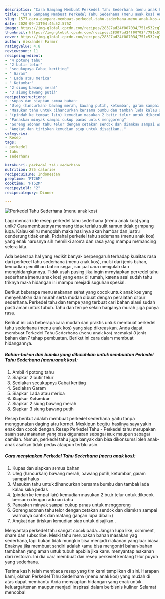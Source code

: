 ```yaml
---
description: "Cara Gampang Membuat Perkedel Tahu Sederhana (menu anak kos) Anti Gagal"
title: "Cara Gampang Membuat Perkedel Tahu Sederhana (menu anak kos) Anti Gagal"
slug: 1577-cara-gampang-membuat-perkedel-tahu-sederhana-menu-anak-kos-anti-gagal
date: 2020-09-13T04:46:52.575Z
image: https://img-global.cpcdn.com/recipes/28397ad24f007034/751x532cq70/perkedel-tahu-sederhana-menu-anak-kos-foto-resep-utama.jpg
thumbnail: https://img-global.cpcdn.com/recipes/28397ad24f007034/751x532cq70/perkedel-tahu-sederhana-menu-anak-kos-foto-resep-utama.jpg
cover: https://img-global.cpcdn.com/recipes/28397ad24f007034/751x532cq70/perkedel-tahu-sederhana-menu-anak-kos-foto-resep-utama.jpg
author: Alexander Farmer
ratingvalue: 4.8
reviewcount: 11
recipeingredient:
- "4 potong tahu"
- "2 butir telur"
- "secukupnya Cabai keriting"
- " Garam"
- " Lada atau merica"
- " Ketumbar"
- "2 siung bawang merah"
- "3 siung bawang putih"
recipeinstructions:
- "Kupas dan siapkan semua bahan"
- "Uleg (hancurkan) bawang merah, bawang putih, ketumbar, garam sampai halus"
- "Masukan tahu untuk dihancurkan bersama bumbu dan tambah lada kalau suka pedas"
- "(pindah ke tempat lain) kemudian masukan 2 butir telur untuk dikocok bersama dengan adonan tahu"
- "Panaskan minyak sampai cukup panas untuk menggoreng"
- "Goreng adonan tahu telor dengan cetakan sendok dan diamkan sampai warnanya cantik dan matang (jangan lupa dibalik)"
- "Angkat dan tiriskan kemudian siap untuk disajikan.."
categories:
- Resep
tags:
- perkedel
- tahu
- sederhana

katakunci: perkedel tahu sederhana 
nutrition: 275 calories
recipecuisine: Indonesian
preptime: "PT26M"
cooktime: "PT52M"
recipeyield: "2"
recipecategory: Dinner

---
```



![Perkedel Tahu Sederhana (menu anak kos)](https://img-global.cpcdn.com/recipes/28397ad24f007034/751x532cq70/perkedel-tahu-sederhana-menu-anak-kos-foto-resep-utama.jpg)

Lagi mencari ide resep perkedel tahu sederhana (menu anak kos) yang unik? Cara membuatnya memang tidak terlalu sulit namun tidak gampang juga. Kalau keliru mengolah maka hasilnya akan hambar dan justru cenderung tidak enak. Padahal perkedel tahu sederhana (menu anak kos) yang enak harusnya sih memiliki aroma dan rasa yang mampu memancing selera kita.

Ada beberapa hal yang sedikit banyak berpengaruh terhadap kualitas rasa dari perkedel tahu sederhana (menu anak kos), mulai dari jenis bahan, kemudian pemilihan bahan segar, sampai cara mengolah dan menghidangkannya. Tidak usah pusing jika ingin menyiapkan perkedel tahu sederhana (menu anak kos) yang enak di rumah, karena asal sudah tahu triknya maka hidangan ini mampu menjadi suguhan spesial.

Berikut beberapa menu makanan sehat yang cocok untuk anak kos yang menyehatkan dan murah serta mudah dibuat dengan peralatan dapur sederhana. Perkedel tahu dan tempe yang terbuat dari bahan alami sudah pasti aman untuk tubuh. Tahu dan tempe selain harganya murah juga punya rasa.


Berikut ini ada beberapa cara mudah dan praktis untuk membuat perkedel tahu sederhana (menu anak kos) yang siap dikreasikan. Anda dapat membuat Perkedel Tahu Sederhana (menu anak kos) memakai 8 jenis bahan dan 7 tahap pembuatan. Berikut ini cara dalam membuat hidangannya.

<!--inarticleads1-->

##### Bahan-bahan dan bumbu yang dibutuhkan untuk pembuatan Perkedel Tahu Sederhana (menu anak kos):

1. Ambil 4 potong tahu
1. Siapkan 2 butir telur
1. Sediakan secukupnya Cabai keriting
1. Sediakan  Garam
1. Siapkan  Lada atau merica
1. Siapkan  Ketumbar
1. Siapkan 2 siung bawang merah
1. Siapkan 3 siung bawang putih


Resep berikut adalah membuat perkedel sederhana, yaitu tanpa menggunakan daging atau kornet. Meskipun begitu, hasilnya saya yakin enak dan cocok dengan. Resep Perkedel Tahu - Perkedel tahu merupakan salah satu makanan yang bisa digunakan sebagai lauk maupun sebagai camilan. Namun, perkedel tahu juga banyak dan bisa dikonsumsi oleh anak-anak asalkan tidak pedas ataupun terlalu asin. 

<!--inarticleads2-->

##### Cara menyiapkan Perkedel Tahu Sederhana (menu anak kos):

1. Kupas dan siapkan semua bahan
1. Uleg (hancurkan) bawang merah, bawang putih, ketumbar, garam sampai halus
1. Masukan tahu untuk dihancurkan bersama bumbu dan tambah lada kalau suka pedas
1. (pindah ke tempat lain) kemudian masukan 2 butir telur untuk dikocok bersama dengan adonan tahu
1. Panaskan minyak sampai cukup panas untuk menggoreng
1. Goreng adonan tahu telor dengan cetakan sendok dan diamkan sampai warnanya cantik dan matang (jangan lupa dibalik)
1. Angkat dan tiriskan kemudian siap untuk disajikan..


Menyantap perkedel tahu sangat cocok pada. Jangan lupa like, comment, share dan subscribe. Meski tahu merupakan bahan masakan yag sederhana, tapi bukan tidak mungkin bisa menjadi makanan yang luar biasa. Enaknya jika membuat sendiri adalah kamu bisa mengontrl bahan-bahan tambahan yang aman untuk tubuh apabila jika kamu menyantap makanan dari restoran. Ini dia cara membuat dan resep perkedel kentang telur puyuh yang sederhana. 

Terima kasih telah membaca resep yang tim kami tampilkan di sini. Harapan kami, olahan Perkedel Tahu Sederhana (menu anak kos) yang mudah di atas dapat membantu Anda menyiapkan hidangan yang enak untuk keluarga/teman maupun menjadi inspirasi dalam berbisnis kuliner. Selamat mencoba!
